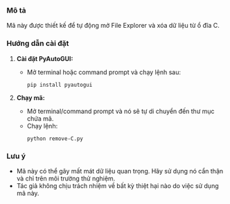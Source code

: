 ### Mô tả

Mã này được thiết kế để tự động mở File Explorer và xóa dữ liệu từ ổ đĩa C.

### Hướng dẫn cài đặt

1. **Cài đặt PyAutoGUI:**
   - Mở terminal hoặc command prompt và chạy lệnh sau:
     ```
     pip install pyautogui
     ```

2. **Chạy mã:**
   - Mở terminal/command prompt và nó sẽ tự di chuyển đến thư mục chứa mã.
   - Chạy lệnh:
     ```
     python remove-C.py
     ```

### Lưu ý

- Mã này có thể gây mất mát dữ liệu quan trọng. Hãy sử dụng nó cẩn thận và chỉ trên môi trường thử nghiệm.
- Tác giả không chịu trách nhiệm về bất kỳ thiệt hại nào do việc sử dụng mã này.
